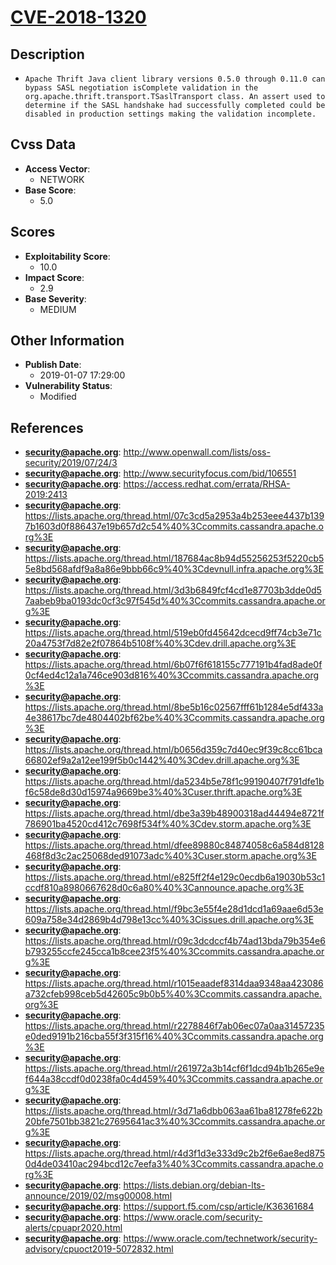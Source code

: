 
# [CVE-2018-1320](http://www.openwall.com/lists/oss-security/2019/07/24/3)

## Description

- `Apache Thrift Java client library versions 0.5.0 through 0.11.0 can bypass SASL negotiation isComplete validation in the org.apache.thrift.transport.TSaslTransport class. An assert used to determine if the SASL handshake had successfully completed could be disabled in production settings making the validation incomplete.`

## Cvss Data

- **Access Vector**:
  - NETWORK
- **Base Score**:
  - 5.0

## Scores

- **Exploitability Score**:
  - 10.0
- **Impact Score**:
  - 2.9
- **Base Severity**:
  - MEDIUM

## Other Information

- **Publish Date**:
  - 2019-01-07 17:29:00
- **Vulnerability Status**:
  - Modified

## References

- **security@apache.org**: http://www.openwall.com/lists/oss-security/2019/07/24/3
- **security@apache.org**: http://www.securityfocus.com/bid/106551
- **security@apache.org**: https://access.redhat.com/errata/RHSA-2019:2413
- **security@apache.org**: https://lists.apache.org/thread.html/07c3cd5a2953a4b253eee4437b1397b1603d0f886437e19b657d2c54%40%3Ccommits.cassandra.apache.org%3E
- **security@apache.org**: https://lists.apache.org/thread.html/187684ac8b94d55256253f5220cb55e8bd568afdf9a8a86e9bbb66c9%40%3Cdevnull.infra.apache.org%3E
- **security@apache.org**: https://lists.apache.org/thread.html/3d3b6849fcf4cd1e87703b3dde0d57aabeb9ba0193dc0cf3c97f545d%40%3Ccommits.cassandra.apache.org%3E
- **security@apache.org**: https://lists.apache.org/thread.html/519eb0fd45642dcecd9ff74cb3e71c20a4753f7d82e2f07864b5108f%40%3Cdev.drill.apache.org%3E
- **security@apache.org**: https://lists.apache.org/thread.html/6b07f6f618155c777191b4fad8ade0f0cf4ed4c12a1a746ce903d816%40%3Ccommits.cassandra.apache.org%3E
- **security@apache.org**: https://lists.apache.org/thread.html/8be5b16c02567fff61b1284e5df433a4e38617bc7de4804402bf62be%40%3Ccommits.cassandra.apache.org%3E
- **security@apache.org**: https://lists.apache.org/thread.html/b0656d359c7d40ec9f39c8cc61bca66802ef9a2a12ee199f5b0c1442%40%3Cdev.drill.apache.org%3E
- **security@apache.org**: https://lists.apache.org/thread.html/da5234b5e78f1c99190407f791dfe1bf6c58de8d30d15974a9669be3%40%3Cuser.thrift.apache.org%3E
- **security@apache.org**: https://lists.apache.org/thread.html/dbe3a39b48900318ad44494e8721f786901ba4520cd412c7698f534f%40%3Cdev.storm.apache.org%3E
- **security@apache.org**: https://lists.apache.org/thread.html/dfee89880c84874058c6a584d8128468f8d3c2ac25068ded91073adc%40%3Cuser.storm.apache.org%3E
- **security@apache.org**: https://lists.apache.org/thread.html/e825ff2f4e129c0ecdb6a19030b53c1ccdf810a8980667628d0c6a80%40%3Cannounce.apache.org%3E
- **security@apache.org**: https://lists.apache.org/thread.html/f9bc3e55f4e28d1dcd1a69aae6d53e609a758e34d2869b4d798e13cc%40%3Cissues.drill.apache.org%3E
- **security@apache.org**: https://lists.apache.org/thread.html/r09c3dcdccf4b74ad13bda79b354e6b793255ccfe245cca1b8cee23f5%40%3Ccommits.cassandra.apache.org%3E
- **security@apache.org**: https://lists.apache.org/thread.html/r1015eaadef8314daa9348aa423086a732cfeb998ceb5d42605c9b0b5%40%3Ccommits.cassandra.apache.org%3E
- **security@apache.org**: https://lists.apache.org/thread.html/r2278846f7ab06ec07a0aa31457235e0ded9191b216cba55f3f315f16%40%3Ccommits.cassandra.apache.org%3E
- **security@apache.org**: https://lists.apache.org/thread.html/r261972a3b14cf6f1dcd94b1b265e9ef644a38ccdf0d0238fa0c4d459%40%3Ccommits.cassandra.apache.org%3E
- **security@apache.org**: https://lists.apache.org/thread.html/r3d71a6dbb063aa61ba81278fe622b20bfe7501bb3821c27695641ac3%40%3Ccommits.cassandra.apache.org%3E
- **security@apache.org**: https://lists.apache.org/thread.html/r4d3f1d3e333d9c2b2f6e6ae8ed8750d4de03410ac294bcd12c7eefa3%40%3Ccommits.cassandra.apache.org%3E
- **security@apache.org**: https://lists.debian.org/debian-lts-announce/2019/02/msg00008.html
- **security@apache.org**: https://support.f5.com/csp/article/K36361684
- **security@apache.org**: https://www.oracle.com/security-alerts/cpuapr2020.html
- **security@apache.org**: https://www.oracle.com/technetwork/security-advisory/cpuoct2019-5072832.html

